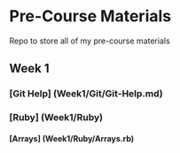# Pre-Course Materials

Repo to store all of my pre-course materials

## Week 1

### [Git Help] (Week1/Git/Git-Help.md)
### [Ruby] (Week1/Ruby)
#### [Arrays] (Week1/Ruby/Arrays.rb)

